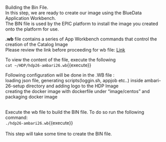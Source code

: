 Building the Bin File. <br>
In this step, we are ready to create our image using the BlueData Application Workbench.<br> The BIN file is used by the EPIC platform to install the image you created onto the platform for use. <br>

<b>.wb</b> file contains a series of App Workbench commands that control the creation of the Catalog Image<br>
Please review the link before proceeding for wb file: [Link](http://docs.bluedata.com/awb34_applications-with-multiple-images)

To view the content of the file, execute the following<br>
`cat ~/HDP/hdp26-ambari26.wb`{{execute}}
<br>

Following configuration will be done in the .WB file :
<br>loading json file, generating scripts(loggin.sh, appjob etc..) inside ambari-26-setup directory and adding logo to the HDP Image
<br>creating the docker image with dockerfile under “image/centos”  and packaging docker image

<br>Execute the wb file to build the BIN file. To do so run the following command:
<br>`./hdp26-ambari26.wb`{{execute}}
<br>
<br>
This step will take some time to create the BIN file. 



